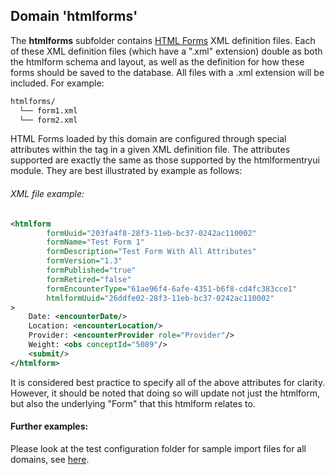 ## Domain 'htmlforms'
The **htmlforms** subfolder contains [HTML Forms](https://wiki.openmrs.org/display/docs/Html+Form+Entry+Module) XML definition files.
Each of these XML definition files (which have a ".xml" extension) double as both the htmlform schema and layout, as well as the
definition for how these forms should be saved to the database.  All files with a .xml extension will be included.  For example:

```bash
htmlforms/
  └── form1.xml
  └── form2.xml
```

HTML Forms loaded by this domain are configured through special attributes within the <htmlform> tag in a given XML definition file.
The attributes supported are exactly the same as those supported by the htmlformentryui module.  They are best illustrated by example
as follows:

###### XML file example:
```xml
<htmlform
		formUuid="203fa4f8-28f3-11eb-bc37-0242ac110002"
		formName="Test Form 1"
		formDescription="Test Form With All Attributes"
		formVersion="1.3"
        formPublished="true"
        formRetired="false"
		formEncounterType="61ae96f4-6afe-4351-b6f8-cd4fc383cce1"
		htmlformUuid="26ddfe02-28f3-11eb-bc37-0242ac110002"
>
	Date: <encounterDate/>
	Location: <encounterLocation/>
	Provider: <encounterProvider role="Provider"/>
	Weight: <obs conceptId="5089"/>
	<submit/>
</htmlform>
```
It is considered best practice to specify all of the above attributes for clarity.  However, it should be noted that doing so
will update not just the htmlform, but also the underlying "Form" that this htmlform relates to.

#### Further examples:
Please look at the test configuration folder for sample import files for all domains, see [here](../api/src/test/resources/testAppDataDir/configuration).
